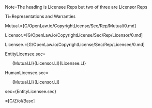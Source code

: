 Note=The heading is Licensee Reps but two of three are Licensor Reps

Ti=Representations and Warranties

Mutual.=[G/OpenLaw.io/CopyrightLicense/Sec/Rep/Mutual/0.md]

Licensor.=[G/OpenLaw.io/CopyrightLicense/Sec/Rep/Licensor/0.md]

Licensee.=[G/OpenLaw.io/CopyrightLicense/Sec/Rep/Licensee/0.md]

EntityLicensee.sec=<ol>{Mutual.LI}{Licensor.LI}{Licensee.LI}</ol>

HumanLicensee.sec=<ol>{Mutual.LI}{Licensor.LI}</ol>

sec={EntityLicensee.sec}

=[G/Z/ol/Base]
